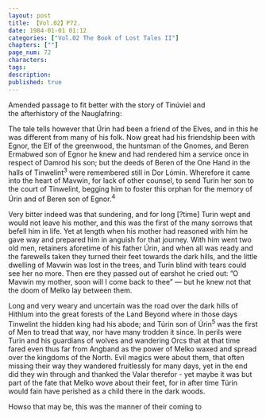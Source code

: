 ```yaml
---
layout: post
title: 【Vol.02】P72.
date: 1984-01-01 01:12
categories: ["Vol.02 The Book of Lost Tales II"]
chapters: [""]
page_num: 72
characters: 
tags: 
description: 
published: true
---
```


<p style="text-indent: 0;">
Amended passage to fit better with the story of Tinúviel and<BR>the afterhistory of the Nauglafring:
</p>

The tale tells however that Úrin had been a friend of the Elves, and in this he was different from many of his folk. Now great had his friendship been with Egnor, the Elf of the greenwood, the huntsman of the Gnomes, and Beren Ermabwed son of Egnor he knew and had rendered him a service once in respect of Damrod his son; but the deeds of Beren of the One Hand in the halls of Tinwelint<SUP>3</SUP> were remembered still in Dor Lómin. Wherefore it came into the heart of Mavwin, for lack of other counsel, to send Turin her son to the court of Tinwelint, begging him to foster this orphan for the memory of Úrin and of Beren son of Egnor.<SUP>4</SUP>

Very bitter indeed was that sundering, and for long [?time] Turin wept and would not leave his mother, and this was the first of the many sorrows that befell him in life. Yet at length when his mother had reasoned with him he gave way and prepared him in anguish for that journey. With him went two old men, retainers aforetime of his father Úrin, and when all was ready and the farewells taken they turned their feet towards the dark hills, and the little dwelling of Mavwin was lost in the trees, and Turin blind with tears could see her no more. Then ere they passed out of earshot he cried out: ”O Mavwin my mother, soon will I come back to thee” — but he knew not that the doom of Melko lay between them.

Long and very weary and uncertain was the road over the dark hills of Hithlum into the great forests of the Land Beyond where in those days Tinwelint the hidden king had his abode; and Túrin son of Úrin<SUP>5</SUP> was the first of Men to tread that way, nor have many trodden it since. In perils were Turin and his guardians of wolves and wandering Orcs that at that time fared even thus far from Angband as the power of Melko waxed and spread over the kingdoms of the North. Evil magics were about them, that often missing their way they wandered fruitlessly for many days, yet in the end did they win through and thanked the Valar therefor - yet maybe it was but part of the fate that Melko wove about their feet, for in after time Túrin would fain have perished as a child there in the dark woods.

Howso that may be, this was the manner of their coming to

